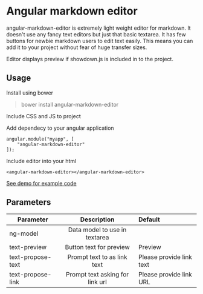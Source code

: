 Angular markdown editor
=======================

angular-markdown-editor is extremely light weight editor for markdown.
It doesn't use any fancy text editors but just that basic textarea. It has few
buttons for newbie markdown users to edit text easily. This means you can add
it to your project without fear of huge transfer sizes.

Editor displays preview if showdown.js is included in to the project.

## Usage

Install using bower

> bower install angular-markdown-editor

Include CSS and JS to project

> <link  href="angular-markdown-editor/dist/angular-markdown-editor.css" rel="stylesheet">
> <script src="angular-markdown-editor/dist/angular-markdown-editor.min.js"></script>

Add dependecy to your angular application

```
angular.module("myapp", [
    "angular-markdown-editor"
]);
```

Include editor into your html

```
<angular-markdown-editor></angular-markdown-editor>
```

[See demo for example code](demo/index.html)

## Parameters

| Parameter | Description | Default |
| --------- |:-----------:|:--------|
| ng-model  | Data model to use in textarea | |
| text-preview | Button text for preview | Preview |
| text-propose-text | Prompt text to as link text | Please provide link text |
| text-propose-link | Prompt text asking for link url | Please provide link URL |
